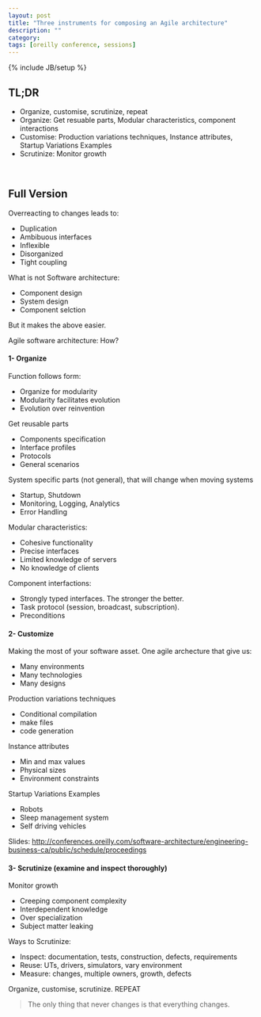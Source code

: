 ```yaml
---
layout: post
title: "Three instruments for composing an Agile architecture"
description: ""
category: 
tags: [oreilly conference, sessions]
---
```

{% include JB/setup %}

## TL;DR

- Organize, customise, scrutinize, repeat
- Organize: Get resuable parts, Modular characteristics, component interactions
- Customise: Production variations techniques, Instance attributes, Startup Variations Examples
- Scrutinize: Monitor growth

<br/>


## Full Version

Overreacting to changes leads to:

- Duplication
- Ambibuous interfaces
- Inflexible
- Disorganized
- Tight coupling

What is not Software architecture:

- Component design
- System design
- Component selction

But it makes the above easier. 

Agile software architecture: How?

#### 1- Organize

Function follows form:

- Organize for modularity
- Modularity facilitates evolution
- Evolution over reinvention

Get reusable parts

- Components specification
- Interface profiles
- Protocols
- General scenarios

System specific parts (not general), that will change when moving systems

- Startup, Shutdown
- Monitoring, Logging, Analytics
- Error Handling

Modular characteristics:

- Cohesive functionality
- Precise interfaces
- Limited knowledge of servers
- No knowledge of clients

Component interfactions:

- Strongly typed interfaces. The stronger the better.
- Task protocol (session, broadcast, subscription). 
- Preconditions

#### 2- Customize

Making the most of your software asset. One agile archecture that give us:

- Many environments
- Many technologies
- Many designs

Production variations techniques

- Conditional compilation
- make files
- code generation

Instance attributes

- Min and max values
- Physical sizes
- Environment constraints

Startup Variations Examples

- Robots
- Sleep management system
- Self driving vehicles

Slides: http://conferences.oreilly.com/software-architecture/engineering-business-ca/public/schedule/proceedings

#### 3- Scrutinize (examine and inspect thoroughly)

Monitor growth

- Creeping component complexity
- Interdependent knowledge
- Over specialization
- Subject matter leaking

Ways to Scrutinize:

- Inspect: documentation, tests, construction, defects, requirements
- Reuse: UTs, drivers, simulators, vary environment
- Measure: changes, multiple owners, growth, defects

Organize, customise, scrutinize. REPEAT

> The only thing that never changes is that everything changes.

